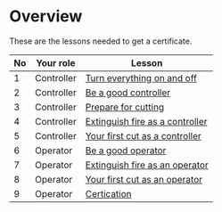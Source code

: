 # Overview

These are the lessons needed to get a certificate.

No |Your role |Lesson
---|----------|---------------------------
1  |Controller|[Turn everything on and off](1_turn_everything_on_and_off.md)
2  |Controller|[Be a good controller](2_be_a_good_controller.md)
3  |Controller|[Prepare for cutting](3_prepare_cutting.md)
4  |Controller|[Extinguish fire as a controller](4_extinguish_fire_as_controller.md)
5  |Controller|[Your first cut as a controller](5_your_first_cut_as_controller.md)
6  |Operator  |[Be a good operator](6_be_a_good_operator.md)
7  |Operator  |[Extinguish fire as an operator](7_extinguish_fire_as_operator.md)
8  |Operator  |[Your first cut as an operator](8_your_first_cut_as_operator.md)
9  |Operator  |[Certication](9_certification.md)

